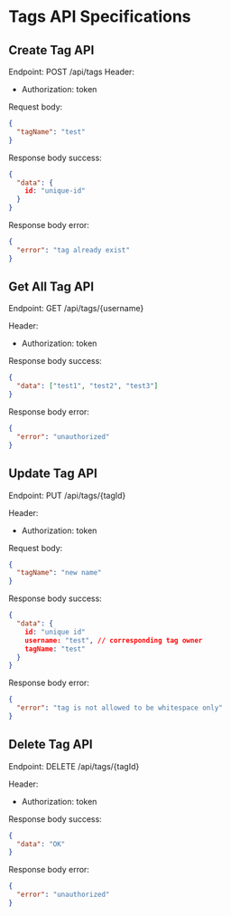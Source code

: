 # Tags API Specifications

## Create Tag API
Endpoint: POST /api/tags
Header:
  - Authorization: token

Request body: 
```json
{
  "tagName": "test"
}
```

Response body success:
```json
{
  "data": {
    id: "unique-id"
  }
}
```

Response body error:
```json
{
  "error": "tag already exist"
}
```

## Get All Tag API
Endpoint: GET /api/tags/{username}

Header: 
  - Authorization: token

Response body success: 
```json
{
  "data": ["test1", "test2", "test3"]
}
```
Response body error:
```json
{
  "error": "unauthorized"
}
```


## Update Tag API
Endpoint: PUT /api/tags/{tagId}

Header: 
  - Authorization: token

Request body:
```json
{
  "tagName": "new name"
}
```

Response body success:
```json
{
  "data": {
    id: "unique id"
    username: "test", // corresponding tag owner
    tagName: "test"
  }
}
```

Response body error:
```json
{
  "error": "tag is not allowed to be whitespace only"
}
```

## Delete Tag API
Endpoint: DELETE /api/tags/{tagId}

Header: 
  - Authorization: token

Response body success: 
```json
{
  "data": "OK"
}
```
Response body error:
```json
{
  "error": "unauthorized"
}
```
